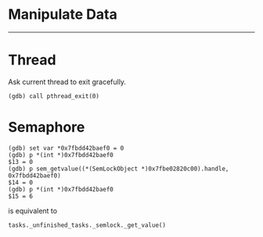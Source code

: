 # Manipulate Data
-------------

# Thread

Ask current thread to exit gracefully. 

```
(gdb) call pthread_exit(0)
```


# Semaphore

```
(gdb) set var *0x7fbdd42baef0 = 0
(gdb) p *(int *)0x7fbdd42baef0
$13 = 0
(gdb) p sem_getvalue((*(SemLockObject *)0x7fbe02820c00).handle, 0x7fbdd42baef0)
$14 = 0
(gdb) p *(int *)0x7fbdd42baef0
$15 = 6

```

is equivalent to 

```
tasks._unfinished_tasks._semlock._get_value()

```
